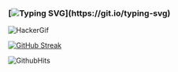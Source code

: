 ### [![Typing SVG](https://readme-typing-svg.demolab.com?font=Fira+Code&pause=1000&color=00F7E8&width=435&lines=Welcome+to+tsecX!)](https://git.io/typing-svg)

![HackerGif](https://media.tenor.com/zzntm2_9B3gAAAAC/hacker.gif)

[![GitHub Streak](http://github-readme-streak-stats.herokuapp.com?user=tsecX&theme=tokyonight)](https://git.io/streak-stats)

![GithubHits](https://komarev.com/ghpvc/?username=tsecX&color=blue&label=Visitors)
<!--
**tsecX/tsecX** is a ✨ _special_ ✨ repository because its `README.md` (this file) appears on your GitHub profile.

Here are some ideas to get you started:

- 🔭 I’m currently working on ...
- 🌱 I’m currently learning ...
- 👯 I’m looking to collaborate on ...
- 🤔 I’m looking for help with ...
- 💬 Ask me about ...
- 📫 How to reach me: ...
- 😄 Pronouns: ...
- ⚡ Fun fact: ...
-->
